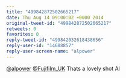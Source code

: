 ```yaml
---
title: "499842872502665217"
date: Thu Aug 14 09:00:02 +0000 2014
original-tweet-id: "499842872502665217"
retweets: 0
favorites: 0
reply-tweet-id: "499842032618438656"
reply-user-id: "14688857"
reply-user-screen-name: "alpower"
---
```

<a href="https://twitter.com/alpower">@alpower</a> <a href="https://twitter.com/Fujifilm_UK">@Fujifilm_UK</a> Thats a lovely shot Al
